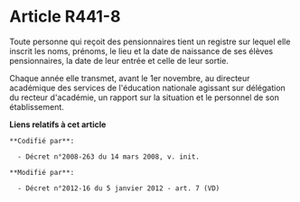 # Article R441-8

Toute personne qui reçoit des pensionnaires tient un registre sur lequel elle inscrit les noms, prénoms, le lieu et la date
de naissance de ses élèves pensionnaires, la date de leur entrée et celle de leur sortie. 

Chaque année elle transmet, avant le 1er novembre, au directeur académique des services de l'éducation nationale agissant sur
délégation du recteur d'académie, un rapport sur la situation et le personnel de son établissement.

**Liens relatifs à cet article**

	**Codifié par**:

	  - Décret n°2008-263 du 14 mars 2008, v. init.

	**Modifié par**:

	  - Décret n°2012-16 du 5 janvier 2012 - art. 7 (VD)
